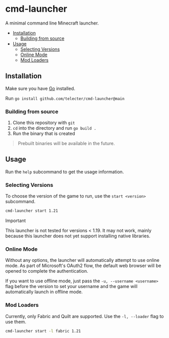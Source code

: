 # cmd-launcher

A minimal command line Minecraft launcher.

- [Installation](#installation)
  - [Building from source](#building-from-source)
- [Usage](#usage)
  - [Selecting Versions](#selecting-versions)
  - [Online Mode](#online-mode)
  - [Mod Loaders](#mod-loaders)

## Installation
Make sure you have [Go](https://go.dev) installed.

Run `go install github.com/telecter/cmd-launcher@main`

### Building from source

1. Clone this repository with `git`
2. `cd` into the directory and run `go build .`
3. Run the binary that is created

> Prebuilt binaries will be available in the future.

## Usage
Run the `help` subcommand to get the usage information.

### Selecting Versions

To choose the version of the game to run, use the `start <version>` subcommand.

```sh
cmd-launcher start 1.21
```

> [!IMPORTANT]
> This launcher is not tested for versions < 1.19. It may not work,
> mainly because this launcher does not yet support installing native libraries.

### Online Mode
Without any options, the launcher will automatically attempt to use online mode.
As part of Microsoft's OAuth2 flow, the default web browser will be opened to
complete the authentication.

If you want to use offline mode, just pass the `-u, --username <username>` flag before the version
to set your username and the game will automatically launch in offline mode.

### Mod Loaders

Currently, only Fabric and Quilt are supported. Use the `-l, --loader` flag to use them.

```sh
cmd-launcher start -l fabric 1.21
```
